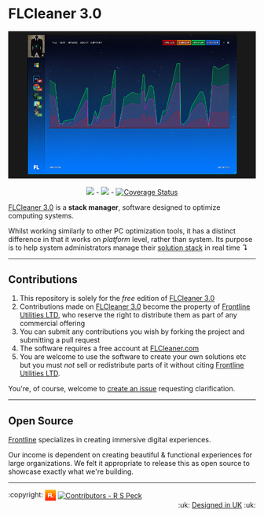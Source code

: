 # FLCleaner 3.0

![FLCleaner 3.0][flcleaner]

<p align="center">
  <a href="https://ci.appveyor.com/project/richard-peck/flcleaner"><img src="https://ci.appveyor.com/api/projects/status/k1r7yel3c7nojhhq?svg=true" /></a> - <a href="https://travis-ci.org/frontlineutils/flcleaner"><img src="https://travis-ci.org/frontlineutils/flcleaner.svg?branch=master" /></a> - <a href='https://coveralls.io/github/frontlineutils/flcleaner?branch=master'><img src='https://coveralls.io/repos/github/frontlineutils/flcleaner/badge.svg?branch=master' alt='Coverage Status' /></a>
</p>

[FLCleaner 3.0][flcleaner.com] is a **stack manager**, software designed to optimize computing systems.

Whilst working similarly to other PC optimization tools, it has a distinct difference in that it works on *platform* level, rather than system. Its purpose is to help system administrators manage their [solution stack](https://en.wikipedia.org/wiki/Solution_stack) in real time ↴



---

## Contributions

1. This repository is solely for the *free* edition of [FLCleaner 3.0][flcleaner.com]
2. Contributions made on [FLCleaner 3.0][flcleaner.com] become the property of [Frontline Utilities LTD][flutils], who reserve the right to distribute them as part of any commercial offering
3. You can submit any contributions you wish by forking the project and submitting a pull request
4. The software requires a free account at [FLCleaner.com][flcleaner.com]
5. You are welcome to use the software to create your own solutions etc but you must *not* sell or redistribute parts of it without citing [Frontline Utilities LTD][flutils].

You're, of course, welcome to [create an issue][issues] requesting clarification.

---

## Open Source

[Frontline][flutils] specializes in creating immersive digital experiences.

Our income is dependent on creating beautiful & functional experiences for large organizations. We felt it appropriate to release this as open source to showcase exactly what we're building.

---

<div align="left">
  :copyright: <a href="https://www.frontlineutilities.co.uk" align="absmiddle"><img src="3.0/readme/fl.jpg" height="22" align="absmiddle" title="Frontline Utilities LTD"  /></a> <a href="http://stackoverflow.com/users/1143732/richard-peck?tab=profile" align="absmiddle" ><img src="https://avatars0.githubusercontent.com/u/1104431" height="22" align="absmiddle" title="Contributors - R S Peck" /></a>
</div>

<div align="right">
  :uk: <a href="https://www.frontlineutilities.co.uk">Designed in UK</a> :uk:
</div>

<!-- ################################### -->
<!-- ################################### -->

<!-- Images -->
[fl]:        3.0/readme/fl.jpg
[flcleaner]: 3.0/readme/main.jpg

<!-- Links -->
[flutils]:        http://www.frontlineutilities.co.uk
[flcleaner.com]:  https://www.flcleaner.com
[issues]:         /issues

<!-- ################################### -->
<!-- ################################### -->
